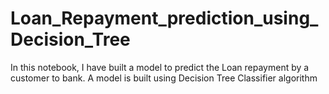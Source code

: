 # Loan_Repayment_prediction_using_Decision_Tree
In this notebook, I have built a model to predict the Loan repayment by a customer to bank. A model is built using Decision Tree Classifier algorithm
